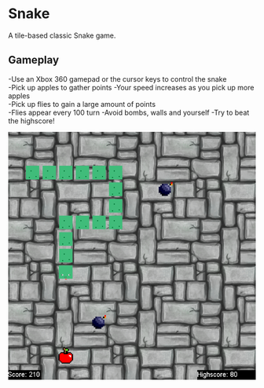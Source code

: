 # Snake
A tile-based classic Snake game.

## Gameplay
-Use an Xbox 360 gamepad or the cursor keys to control the snake  
-Pick up apples to gather points
-Your speed increases as you pick up more apples  
-Pick up flies to gain a large amount of points  
-Flies appear every 100 turn
-Avoid bombs, walls and yourself
-Try to beat the highscore!  

![gameplay](https://github.com/tamasmlnr/snake/blob/master/snake.gif)
